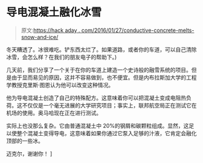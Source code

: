# 导电混凝土融化冰雪

> 原文:[https://hack aday . com/2016/01/27/conductive-concrete-melts-snow-and-ice/](https://hackaday.com/2016/01/27/conductive-concrete-melts-snow-and-ice/)

冬天糟透了。冰很难吃。铲东西太烂了。如果道路，或者你的车道，可以自己清除冰雪，会怎么样？在我们的朋友电子的帮助下。)

几天前，我们分享了一个关于在你的车道上建造一个史诗般的融雪系统的项目。但是由于显而易见的原因，这并不容易做到，也不便宜。但是内布拉斯加大学的工程学教授克里斯·图恩认为他可以改变这种情况。

他为导电混凝土创造了自己的特殊配方。这意味着你可以把混凝土变成电阻热负荷。这不仅仅是一个毫无进展的大学研究项目；事实上，联邦航空局正在测试它在机场的使用。奥马哈现在正在进行测试。

实际上也没那么复杂。它由普通混凝土中 20%的钢屑和碳颗粒组成。显然，这足以使整个混凝土变得导电，这意味着如果你通过它泵入足够的汁液，它肯定会融化顶部的一些冰。

迈克尔，谢谢你！ ]